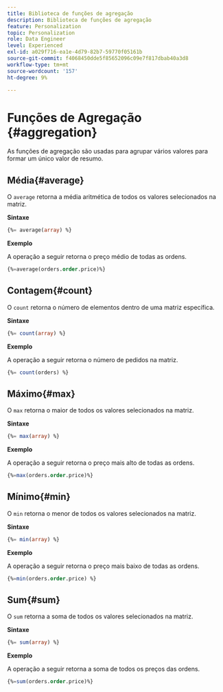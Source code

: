 ```yaml
---
title: Biblioteca de funções de agregação
description: Biblioteca de funções de agregação
feature: Personalization
topic: Personalization
role: Data Engineer
level: Experienced
exl-id: a029f716-ea1e-4d79-82b7-59770f05161b
source-git-commit: f4068450dde5f85652096c09e7f817dbab40a3d8
workflow-type: tm+mt
source-wordcount: '157'
ht-degree: 9%

---
```


# Funções de Agregação {#aggregation}

As funções de agregação são usadas para agrupar vários valores para formar um único valor de resumo.

## Média{#average}

O `average` retorna a média aritmética de todos os valores selecionados na matriz.

**Sintaxe**

```sql
{%= average(array) %}
```

**Exemplo**

A operação a seguir retorna o preço médio de todas as ordens.

```sql
{%=average(orders.order.price)%}
```

## Contagem{#count}

O `count` retorna o número de elementos dentro de uma matriz específica.

**Sintaxe**

```sql
{%= count(array) %}
```

**Exemplo**

A operação a seguir retorna o número de pedidos na matriz.

```sql
{%= count(orders) %}
```

## Máximo{#max}

O `max` retorna o maior de todos os valores selecionados na matriz.

**Sintaxe**

```sql
{%= max(array) %}
```

**Exemplo**

A operação a seguir retorna o preço mais alto de todas as ordens.

```sql
{%=max(orders.order.price)%}
```

## Mínimo{#min}

O `min` retorna o menor de todos os valores selecionados na matriz.

**Sintaxe**

```sql
{%= min(array) %}
```

**Exemplo**

A operação a seguir retorna o preço mais baixo de todas as ordens.

```sql
{%=min(orders.order.price) %}
```

## Sum{#sum}

O `sum` retorna a soma de todos os valores selecionados na matriz.

**Sintaxe**

```sql
{%= sum(array) %}
```

**Exemplo**

A operação a seguir retorna a soma de todos os preços das ordens.

```sql
{%=sum(orders.order.price)%}
```
